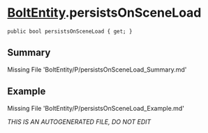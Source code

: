 # [BoltEntity](Types/BoltEntity.md).persistsOnSceneLoad
`public bool persistsOnSceneLoad { get; }`
## Summary
Missing File 'BoltEntity/P/persistsOnSceneLoad_Summary.md'
## Example
Missing File 'BoltEntity/P/persistsOnSceneLoad_Example.md'

*THIS IS AN AUTOGENERATED FILE, DO NOT EDIT*
